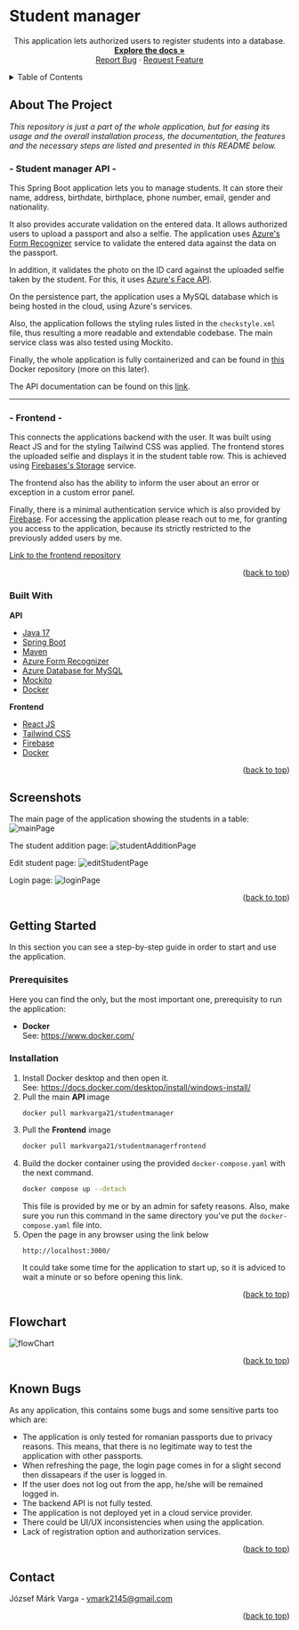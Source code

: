 <div id="top"></div>

<br />
<div align="center">

<h1 align="left">Student manager</h1>

  <p align="center">
    This application lets authorized users to register students into a database.
    <br />
    <a href="https://github.com/markvarga21/studentManager"><strong>Explore the docs »</strong></a>
    <br />
    <a href="https://github.com/markvarga21/studentManager/issues">Report Bug</a>
    ·
    <a href="https://github.com/markvarga21/studentManager/issues">Request Feature</a>
  </p>
</div>

<details>
  <summary>Table of Contents</summary>
  <ol>
    <li>
      <a href="#about-the-project">About The Project</a>
      <ul>
        <li><a href="#built-with">Built With</a></li>
      </ul>
    </li>
    <li><a href="#screenshots">Screenshots</a></li>
    <li>
      <a href="#getting-started">Getting Started</a>
      <ul>
        <li><a href="#prerequisites">Prerequisites</a></li>
        <li><a href="#installation">Installation</a></li>
      </ul>
    </li>
    <li><a href="#flowchart">Flowchart</a></li>
    <li><a href="#known-bugs">Known bugs</a></li>
    <li><a href="#contact">Contact</a></li>
  </ol>
</details>

## About The Project

<i>This repository is just a part of the whole application, but for easing its usage and the overall installation process, the documentation, the features and the necessary steps are listed and presented in this README below.</i>

### - Student manager API -

This Spring Boot application lets you to manage students. It can store their name, address, birthdate, birthplace, phone number, email, gender and nationality.

It also provides accurate validation on the entered data. It allows authorized users to upload a passport and also a selfie. The application uses <a href="https://azure.microsoft.com/en-gb/products/form-recognizer">Azure's Form Recognizer</a> service to validate the entered data against the data on the passport.

In addition, it validates the photo on the ID card against the uploaded selfie taken by the student. For this, it uses [Azure's Face API](https://azure.microsoft.com/en-gb/products/ai-services/ai-vision).

On the persistence part, the application uses a MySQL database which is being hosted in the cloud, using Azure's services.

Also, the application follows the styling rules listed in the `checkstyle.xml` file, thus resulting a more readable and extendable codebase. The main service class was also tested using Mockito.

Finally, the whole application is fully containerized and can be found in <a href="https://hub.docker.com/r/markvarga21/studentmanager">this</a> Docker repository (more on this later).

The API documentation can be found on this <a href="https://documenter.getpostman.com/view/22391147/2s9Y5SWRBz">link</a>.

---

### - Frontend -

This connects the applications backend with the user. It was built using React JS and for the styling Tailwind CSS was applied. The frontend stores the uploaded selfie and displays it in the student table row. This is achieved using <a href="https://firebase.google.com/docs/storage">Firebases's Storage</a> service.

The frontend also has the ability to inform the user about an error or exception in a custom error panel.

Finally, there is a minimal authentication service which is also provided by <a href="https://firebase.google.com/docs/auth">Firebase</a>. For accessing the application please reach out to me, for granting you access to the application, because its strictly restricted to the previously added users by me.

<a href="https://github.com/markvarga21/studentManagerFrontend">Link to the frontend repository</a>

<p align="right">(<a href="#top">back to top</a>)</p>

### Built With

**API**

- [Java 17](https://www.oracle.com/java/technologies/javase/jdk17-archive-downloads.html)
- [Spring Boot](https://spring.io/projects/spring-boot)
- [Maven](https://maven.apache.org/)
- [Azure Form Recognizer](https://azure.microsoft.com/en-gb/products/form-recognizer)
- [Azure Database for MySQL](https://azure.microsoft.com/en-us/products/mysql)
- [Mockito](https://site.mockito.org/)
- [Docker](https://www.docker.com/)

**Frontend**

- [React JS](https://react.dev/)
- [Tailwind CSS](https://tailwindcss.com/)
- [Firebase](https://firebase.google.com/)
- [Docker](https://www.docker.com/)

<p align="right">(<a href="#top">back to top</a>)</p>

<div id="screenshots"></div>

## Screenshots

The main page of the application showing the students in a table:
![mainPage](./static/mainPage.jpg)

The student addition page:
![studentAdditionPage](./static/addNewStudentPage.jpg)

Edit student page:
![editStudentPage](./static/editStudentPage.jpg)

Login page:
![loginPage](./static/loginPage.jpg)

<p align="right">(<a href="#top">back to top</a>)</p>

## Getting Started

In this section you can see a step-by-step guide in order to start and use the application.

### Prerequisites

Here you can find the only, but the most important one, prerequisity to run the application:

- **Docker**
  <br>See: https://www.docker.com/

### Installation

1. Install Docker desktop and then open it.
   <br>See: https://docs.docker.com/desktop/install/windows-install/
2. Pull the main **API** image
   ```
   docker pull markvarga21/studentmanager
   ```
3. Pull the **Frontend** image
   ```sh
   docker pull markvarga21/studentmanagerfrontend
   ```
4. Build the docker container using the provided `docker-compose.yaml` with the next command.
   ```sh
   docker compose up --detach
   ```
   This file is provided by me or by an admin for safety reasons. Also, make sure you run this command in the same directory you've put the `docker-compose.yaml` file into.
5. Open the page in any browser using the link below
   ```
   http://localhost:3000/
   ```
   It could take some time for the application to start up, so it is adviced to wait a minute or so before opening this link.

<p align="right">(<a href="#top">back to top</a>)</p>

<div id="known-bugs"></div>

<div id="flowchart"></div>

## Flowchart

![flowChart](./static/studentManagerFlowchart.png)

<p align="right">(<a href="#top">back to top</a>)</p>

## Known Bugs

As any application, this contains some bugs and some sensitive parts too which are:

- The application is only tested for romanian passports due to privacy reasons. This means, that there is no legitimate way to test the application with other passports.
- When refreshing the page, the login page comes in for a slight second then dissapears if the user is logged in.
- If the user does not log out from the app, he/she will be remained logged in.
- The backend API is not fully tested.
- The application is not deployed yet in a cloud service provider.
- There could be UI/UX inconsistencies when using the application.
- Lack of registration option and authorization services.

<p align="right">(<a href="#top">back to top</a>)</p>

## Contact

József Márk Varga - vmark2145@gmail.com

<p align="right">(<a href="#top">back to top</a>)</p>
